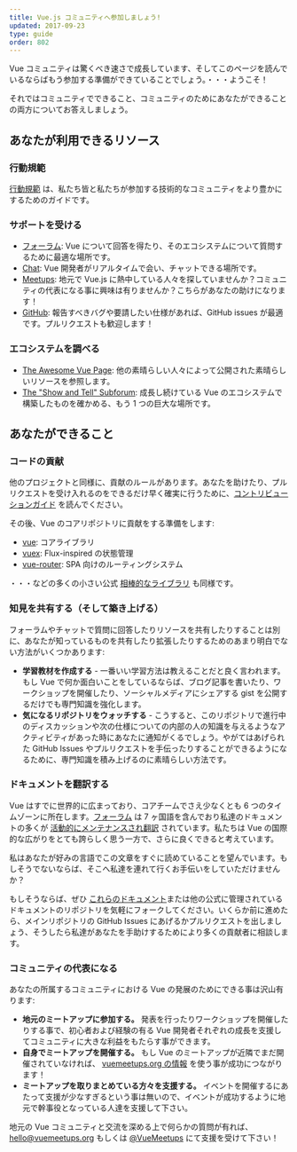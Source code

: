 ```yaml
---
title: Vue.js コミュニティへ参加しましょう!
updated: 2017-09-23
type: guide
order: 802
---
```


Vue コミュニティは驚くべき速さで成長しています、そしてこのページを読んでいるならばもう参加する準備ができていることでしょう。・・・ようこそ！

それではコミュニティでできること、コミュニティのためにあなたができることの両方についてお答えしましょう。

## あなたが利用できるリソース

### 行動規範

[行動規範](/coc) は、私たち皆と私たちが参加する技術的なコミュニティをより豊かにするためのガイドです。

### サポートを受ける

- [フォーラム](https://forum.vuejs.org/): Vue について回答を得たり、そのエコシステムについて質問するために最適な場所です。
- [Chat](https://chat.vuejs.org/): Vue 開発者がリアルタイムで会い、チャットできる場所です。
- [Meetups](https://www.vuemeetups.org): 地元で Vue.js に熱中している人々を探していませんか？コミュニティの代表になる事に興味は有りませんか？こちらがあなたの助けになります！
- [GitHub](https://github.com/vuejs): 報告すべきバグや要請したい仕様があれば、GitHub issues が最適です。プルリクエストも歓迎します！

### エコシステムを調べる

- [The Awesome Vue Page](https://github.com/vuejs/awesome-vue): 他の素晴らしい人々によって公開された素晴らしいリソースを参照します。
- [The "Show and Tell" Subforum](https://forum.vuejs.org/c/show-and-tell): 成長し続けている Vue のエコシステムで構築したものを確かめる、もう 1 つの巨大な場所です。

## あなたができること

### コードの貢献

他のプロジェクトと同様に、貢献のルールがあります。あなたを助けたり、プルリクエストを受け入れるのをできるだけ早く確実に行うために、[コントリビューションガイド](https://github.com/vuejs/vue/blob/dev/.github/CONTRIBUTING.md) を読んでください。

その後、Vue のコアリポジトリに貢献をする準備をします:

- [vue](https://github.com/vuejs/vue): コアライブラリ
- [vuex](https://github.com/vuejs/vuex): Flux-inspired の状態管理
- [vue-router](https://github.com/vuejs/vue-router): SPA 向けのルーティングシステム

・・・などの多くの小さい公式 [相棒的なライブラリ](https://github.com/vuejs) も同様です。

### 知見を共有する（そして築き上げる）

フォーラムやチャットで質問に回答したりリソースを共有したりすることは別に、あなたが知っているものを共有したり拡張したりするためのあまり明白でない方法がいくつかあります:

- **学習教材を作成する** - 一番いい学習方法は教えることだと良く言われます。もし Vue で何か面白いことをしているならば、ブログ記事を書いたり、ワークショップを開催したり、ソーシャルメディアにシェアする gist を公開するだけでも専門知識を強化します。
- **気になるリポジトリをウォッチする** - こうすると、このリポジトリで進行中のディスカッションや次の仕様についての内部の人の知識を与えるようなアクティビティがあった時にあなたに通知がくるでしょう。やがてはあげられた GitHub Issues やプルリクエストを手伝ったりすることができるようになるために、専門知識を積み上げるのに素晴らしい方法です。

### ドキュメントを翻訳する

Vue はすでに世界的に広まっており、コアチームでさえ少なくとも 6 つのタイムゾーンに所在します。[フォーラム](https://forum.vuejs.org/) は 7 ヶ国語を含んでおり私達のドキュメントの多くが [活動的にメンテナンスされ翻訳](https://github.com/vuejs?utf8=%E2%9C%93&query=vuejs.org) されています。私たちは Vue の国際的な広がりをとても誇らしく思う一方で、さらに良くできると考えています。

私はあなたが好みの言語でこの文章をすぐに読めていることを望んでいます。もしそうでないならば、そこへ私達を連れて行くお手伝いをしていただけませんか？

もしそうならば、ぜひ [これらのドキュメント](https://github.com/vuejs/vuejs.org/)または他の公式に管理されているドキュメントのリポジトリを気軽にフォークしてください。いくらか前に進めたら、メインリポジトリの GitHub Issues にあげるかプルリクエストを出しましょう、そうしたら私達があなたを手助けするためにより多くの貢献者に相談します。

### コミュニティの代表になる

あなたの所属するコミュニティにおける Vue の発展のためにできる事は沢山有ります:

- **地元のミートアップに参加する。** 発表を行ったりワークショップを開催したりする事で、初心者および経験の有る Vue 開発者それぞれの成長を支援してコミュニティに大きな利益をもたらす事ができます。
- **自身でミートアップを開催する。** もし Vue のミートアップが近隣でまだ開催されていなければ、  [vuemeetups.org の情報](https://www.vuemeetups.org/resources/#introduction) を使う事が成功につながります！
- **ミートアップを取りまとめている方々を支援する。** イベントを開催するにあたって支援が少なすぎるという事は無いので、イベントが成功するように地元で幹事役となっている人達を支援して下さい。

地元の Vue コミュニティと交流を深める上で何らかの質問が有れば、 [hello@vuemeetups.org](mailto:hello@vuemeetups.org) もしくは [@VueMeetups](https://www.twitter.com/vuemeetups) にて支援を受けて下さい！
